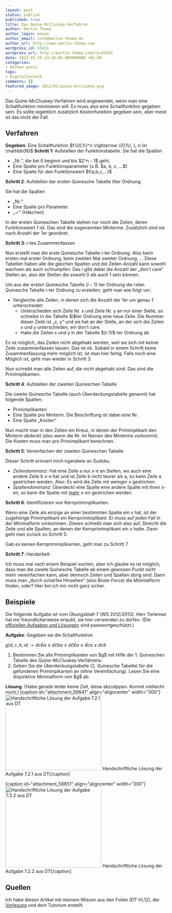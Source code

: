 ```yaml
---
layout: post
status: publish
published: true
title: Das Quine-McCluskey-Verfahren
author: Martin Thoma
author_login: moose
author_email: info@martin-thoma.de
author_url: http://www.martin-thoma.com
wordpress_id: 55431
wordpress_url: http://martin-thoma.com/?p=55431
date: 2013-01-29 14:34:06.000000000 +01:00
categories:
- German posts
tags:
- Digitaltechnik
comments: []
featured_image: 2013/01/quine-mccluskey.png
---
```

Das Quine-McCluskey-Verfahren wird angewendet, wenn man eine Schaltfunktion minimieren will. Es muss also eine Schaltfunktion gegeben sein. Es sollte eigentlich zus&auml;tzlich Kostenfunktion gegeben sein, aber meist ist das nicht der Fall.

<h2>Verfahren</h2>
<strong>Gegeben</strong>: Eine Schaltfunktion $f:\{0,1\}^n \rightarrow \{0,1\}, \; n \in \mathbb{N}$
<strong>Schritt 1:</strong> Aufstellen der Funktionstabelle. Sie hat die Spalten 
<ul>
  <li>&bdquo;Nr.&ldquo;, die bei 0 beginnt und bis $2^n - 1$ geht.</li>
  <li>Eine Spalte pro Funktionsparameter (z.B. $a, b, c, ...$)</li>
  <li>Eine Spalte f&uuml;r den Funktionswert $f(a,b,c,...)$</li>
</ul>

<strong>Schritt 2</strong>: Aufstellen der ersten Quinesche Tabelle 0ter Ordnung. 

Sie hat die Spalten
<ul>
  <li>&bdquo;Nr.&ldquo;</li>
  <li>Eine Spalte pro Parameter</li>
  <li>&bdquo;✓&ldquo; (H&auml;kchen)</li>
</ul>
In der ersten Quineschen Tabelle stehen nur noch die Zeilen, deren Funktionswert 1 ist. Das sind die sogenannten Minterme. Zus&auml;tzlich sind sie nach Anzahl der 1er geordnet.

<strong>Schritt 3</strong>: $i$-tes Zusammenfassen

Nun erstellt man die erste Quinesche Tabelle $i$-ter Ordnung. Also beim ersten mal erster Ordnung, beim zweiten Mal zweiter Ordnung, ...
Diese Tabellen haben alle die gleichen Spalten und die Zeilen-Anzahl kann sowohl wachsen als auch schrumpfen. Das $i$ gibt dabei die Anzahl der &bdquo;don't care&ldquo; Stellen an, also der Stellen die sowohl 0 als auch 1 sein k&ouml;nnen.

Um aus der ersten Quinesche Tabelle $(i-1)$-ter Ordnung die rsten Quinesche Tabelle $i$-ter Ordnung zu erstellen, geht man wie folgt vor:
<ul>
  <li>Vergleiche alle Zeilen, in denen sich die Anzahl der 1er um genau 1 unterscheidet:
    <ul>
      <li>Unterscheiden sich Zeile Nr. x und Zeile Nr. y an nur einer Stelle, so schreibe in die Tabelle $i$ter Ordnung eine neue Zeile. Die Nummer dieser Zeile ist &bdquo;x, y&ldquo; und sie hat an der Stelle, an der sich die Zeilen x und y unterschieden, ein don't care.</li>
      <li>Hake die Zeilen x und y in der Tabelle $(i-1)$-ter Ordnung ab</li>
    </ul>
  </li>
</ul>

Es ist m&ouml;glich, das Zeilen nicht abgehakt werden, weil sie sich mit keiner Zeile zusammenfassen lassen. Das ist ok.
Sobald in einem Schritt keine Zusammenfassung mehr m&ouml;glich ist, ist man hier fertig. Falls noch eine M&ouml;glich ist, geht man wieder in Schritt 3.

Nun schreibt man alle Zeilen auf, die nicht abgehakt sind. Das sind die Primimplikanten.

<strong>Schritt 4</strong>: Aufstellen der zweiten Quineschen Tabelle

Die zweite Quinesche Tabelle (auch &Uuml;berdeckungstabelle genannt) hat folgende Spalten:
<ul>
  <li>Primimplikanten</li>
  <li>Eine Spalte pro Minterm. Die Beschriftung ist dabei eine Nr.</li>
  <li>Eine Spalte &bdquo;Kosten&ldquo;</li>
</ul>

Nun macht man in den Zellen ein Kreuz, in denen der Primimplikant den Minterm abdeckt (also wenn die Nr. im Namen des Minterms vorkommt). Die Kosten muss man pro Primimplikant berechnen.

<strong>Schritt 5</strong>: Vereinfachen der zweiten Quineschen Tabelle

Dieser Schritt erinnert mich irgendwie an Sudoku. 
<ul>
  <li><em>Zeilendominanz</em>: Hat eine Zeile a nur x-e an Stellen, wo auch eine andere Zeile b x-e hat und ist Zeile b nicht teurer als a, so kann Zeile a gestrichen werden. Also: Es wird die Zeile mit weniger x gestrichen</li>
  <li><em>Spaltendominanz</em>: &Uuml;berdeckt eine Spalte eine andere Spalte mit ihren x-en, so kann die Spalte mit <u>mehr</u> x-en gestrichen werden.</li>
</ul>

<strong>Schritt 6</strong>: Identifizieren von Kernprimimplikanten.

Wenn eine Zeile als einzige an einer bestimmten Spalte ein x hat, ist der zugeh&ouml;rige Primimplikant ein Kernprimimplikant. Er muss auf jeden Fall in der Minimalform vorkommen. Diesen schreibt man sich also auf, Streicht die Zeile und alle Spalten, an denen der Kernprimimplikant ein x hatte. Dann geht man zur&uuml;ck zu Schritt 5.

Gab es keinen Kernprimimplikanten, geht man zu Schritt 7.

<strong>Schritt 7</strong>: Handarbeit

Ich muss mal nach einem Beispiel suchen, aber ich glaube es ist m&ouml;glich, dass man die zweite Quinesche Tabelle ab einem gewissen Punkt nicht mehr vereinfachen kann, aber dennoch Zeilen und Spalten &uuml;brig sind. Dann muss man &bdquo;durch scharfes Hinsehen&ldquo; (also Brute-Force) die Minimalform finden, oder? Hier bin ich mir nicht ganz sicher.

<h2>Beispiele</h2>
Die folgende Aufgabe ist vom &Uuml;bungsblatt 7 (WS 2012/2013). Herr Terlemez hat mir freundlicherweise erlaubt, sie hier verwenden zu d&uuml;rfen.
(Die <a href="http://ti.ira.uka.de/TI-1/Uebungen/Uebungen.php">offiziellen Aufgaben und L&ouml;sungen</a> sind passwortgesch&uuml;tzt.)

<strong>Aufgabe</strong>:
Gegeben sei die Schaltfunktion

$g(d,c,b,a) := dc \bar b a \lor d \bar c ba \lor d \bar c \bar b a \lor \bar d ca \lor dcb$

<ol>
  <li>Bestimmen Sie alle Primimplikanten von $g$ mit Hilfe der 1. Quineschen Tabelle des Quine-McCluskey-Verfahrens.</li>
  <li>Geben Sie die &Uuml;berdeckungstabelle (2. Quinesche Tabelle) f&uuml;r die gefundenen Primimpikanten an (ohne Vereinfachung). Lesen Sie eine disjunktive Minimalform von $g$ ab.</li>
</ol>

<strong>L&ouml;sung</strong>:
(Habe gerade leider keine Zeit, diese abzutippen. Kommt vielleicht noch.)
[caption id="attachment_56641" align="aligncenter" width="300"]<a href="http://martin-thoma.com/wp-content/uploads/2013/01/digitaltechnik-aufgabe-7-2-1.jpg"><img src="http://martin-thoma.com/wp-content/uploads/2013/01/digitaltechnik-aufgabe-7-2-1-300x236.jpg" alt="Handschriftliche L&ouml;sung der Aufgabe 7.2.1 aus DT" width="300" height="236" class="size-medium wp-image-56641" /></a> Handschriftliche L&ouml;sung der Aufgabe 7.2.1 aus DT[/caption]

[caption id="attachment_56651" align="aligncenter" width="300"]<a href="http://martin-thoma.com/wp-content/uploads/2013/01/digitaltechnik-aufgabe-7-2-2.jpg"><img src="http://martin-thoma.com/wp-content/uploads/2013/01/digitaltechnik-aufgabe-7-2-2-300x253.jpg" alt="Handschriftliche L&ouml;sung der Aufgabe 7.2.2 aus DT" width="300" height="253" class="size-medium wp-image-56651" /></a> Handschriftliche L&ouml;sung der Aufgabe 7.2.2 aus DT[/caption]

<h2>Quellen</h2>
Ich habe diesen Artikel mit meinem Wissen aus den Folien (DT-VL12), der <a href="http://www.youtube.com/watch?v=K1NAj4ecPDw&list=PL025B377F9094FCB9&index=13">Vorlesung</a> und dem Tutorium erstellt. 
